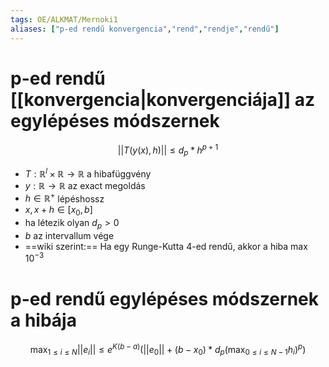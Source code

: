 ```yaml
---
tags: OE/ALKMAT/Mernoki1 
aliases: ["p-ed rendű konvergencia","rend","rendje","rendű"]
---
```

# p-ed rendű [[konvergencia|konvergenciája]] az egylépéses módszernek
$$||T(y(x),h)|| \le d_p*h^{p+1}$$
- $T: \mathbb{R}^l \times \mathbb{R} \to \mathbb{R}$ a hibafüggvény
- $y: \mathbb{R} \to \mathbb{R}$ az exact megoldás
- $h \in \mathbb{R}^+$ lépéshossz
- $x, x + h \in [x_0,b]$ 
- ha létezik olyan $d_p > 0$
- $b$ az intervallum vége
- ==wiki szerint:== Ha egy Runge-Kutta 4-ed rendű, akkor a hiba max $10^{-3}$
# p-ed rendű egylépéses módszernek a hibája
$$\max_{1 \le i \le N}||e_i|| \le e^{K(b-a)} \left( ||e_0|| + (b-x_0)* d_p \left( \max_{0 \le i \le N-1}h_i \right)^p \right)$$